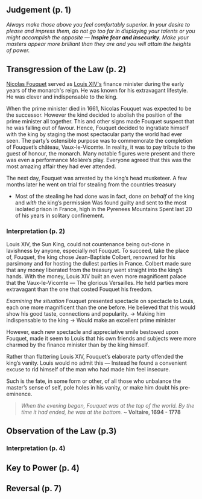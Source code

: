 
## Judgement (p. 1)
_Always make those above you feel comfortably superior.
In your desire to please and impress them, do not go too far in displaying your talents or you might accomplish the opposite — **Inspire fear and insecurity**. 
Make your masters appear more brilliant than they are and you will attain the heights of power._
## Transgression of the Law (p. 2)
[Nicolas Fouquet](/project-superlative/Notable%20Figures/Nicolas%20Fouquet.md) served as [Louis XIV's](/project-superlative/Notable%20Figures/Louis%20XIV.md) finance minister during the early years of the monarch's reign. He was known for his extravagant lifestyle. He was clever and indispensable to the king.

When the prime minister died in 1661, Nicolas Fouquet was expected to be the successor.
However the kind decided to abolish the position of the prime minister all together.
This and other signs made Fouquet suspect that he was falling out of favour.
Hence, Fouquet decided to ingratiate himself with the king by staging the most spectacular party the world had ever seen.
The party’s ostensible purpose was to commemorate the completion of Fouquet’s château, Vaux-le-Vicomte. In reality, it was to pay tribute to the guest of honour, the monarch.
Many notable figures were present and there was even a performance Molière’s play.
Everyone agreed that this was the most amazing affair they had ever attended.

The next day, Fouquet was arrested by the king’s head musketeer.
A few months later he went on trial for stealing from the countries treasury
- Most of the stealing he had done was in fact, done _on behalf_ of the king and _with_ the king’s permission
Was found guilty and sent to the most isolated prison in France, high in the Pyrenees Mountains
Spent last 20 of his years in solitary confinement.

### Interpretation (p. 2)
Louis XIV, the Sun King, could not countenance being out-done in lavishness by anyone, especially not Fouquet.
To succeed, take the place of, Fouquet, the king chose Jean-Baptiste Colbert, renowned for his parsimony and for hosting the dullest parties in France.
Colbert made sure that any money liberated from the treasury went straight into the king’s hands.
With the money, Louis XIV built an even more magnificent palace that the Vaux-le-Vicomte — The glorious Versailles.
He held parties more extravagant than the one that costed Fouquet his freedom.

_Examining the situation_
Fouquet presented spectacle on spectacle to Louis, each one more magnificent than the one before.
He believed that this would show his good taste, connections and popularity.
→ Making him indispensable to the king
→ Would make an excellent prime minister

However, each new spectacle and appreciative smile bestowed upon Fouquet, made it seem to Louis that his own friends and subjects were more charmed by the finance minister than by the king himself.

Rather than flattering Louis XIV, Fouquet’s elaborate party offended the king’s vanity. Louis would no admit this — Instead he found a convenient excuse to rid himself of the man who had made him feel insecure.

Such is the fate, in some form or other, of all those who unbalance the master’s sense of self, pole holes in his vanity, or make him doubt his pre-eminence.

>_When the evening began, Fouquet was at the top of the world._
>_By the time it had ended, he was at the bottom._
>**~ Voltaire, 1694 - 1778**
## Observation of the Law (p.3)

### Interpretation (p. 4)
## Key to Power (p. 4)
## Reversal (p. 7)
